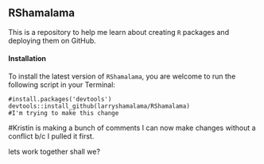 ## RShamalama

This is a repository to help me learn about creating `R` packages and deploying them on GitHub.


#### Installation

To install the latest version of `RShamalama`, you are welcome to run the following script in your Terminal:

```
#install.packages('devtools')
devtools::install_github(larryshamalama/RShamalama)
#I'm trying to make this change
```

#Kristin is making a bunch of comments
I can now make changes without a conflict b/c I pulled it first. 

lets work together shall we?
